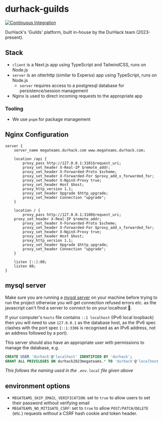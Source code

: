 # durhack-guilds

[![Continuous Integration](https://github.com/ducompsoc/durhack-guilds/actions/workflows/ci.yml/badge.svg)](https://github.com/ducompsoc/durhack-guilds/actions/workflows/ci.yml)

DurHack's 'Guilds' platform, built in-house by the DurHack team (2023-present).

## Stack
- `client` is a Next.js app using TypeScript and TailwindCSS, runs on Node.js
- `server` is an otterhttp (similar to Experss) app using TypeScript, runs on Node.js
  - `server` requires access to a postgresql database for persistence/session management
- Nginx is used to direct incoming requests to the appropriate app

### Tooling
- We use `pnpm` for package management

## Nginx Configuration
```
server {
    server_name megateams.durhack.com www.megateams.durhack.com;
    
    location /api {
        proxy_pass http://127.0.0.1:3101$request_uri;
        proxy_set_header X-Real-IP $remote_addr;
        proxy_set_header X-Forwarded-Proto $scheme; 
        proxy_set_header X-Forwarded-For $proxy_add_x_forwarded_for;
        proxy_set_header X-NginX-Proxy true;
        proxy_set_header Host $host;
        proxy_http_version 1.1;
        proxy_set_header Upgrade $http_upgrade;
        proxy_set_header Connection "upgrade";
    }

    location / {
        proxy_pass http://127.0.0.1:3100$request_uri;
	proxy_set_header X-Real-IP $remote_addr;
        proxy_set_header X-Forwarded-Proto $scheme; 
        proxy_set_header X-Forwarded-For $proxy_add_x_forwarded_for;
        proxy_set_header X-NginX-Proxy true;
        proxy_set_header Host $host;
        proxy_http_version 1.1;
        proxy_set_header Upgrade $http_upgrade;
        proxy_set_header Connection "upgrade";
    }

    listen [::]:80;
    listen 80;
}
```

## mysql server

Make sure you are running a [mysql server](https://dev.mysql.com/doc/refman/8.1/en/installing.html) 
on your machine before trying to run the project otherwise you will get connection refused errors etc.
as the javascript can't find a server to connect to on your localhost 🥲.

If your computer's `hosts` file contains `::1 localhost` (IPv6 local loopback) then you will need to use 
`127.0.0.1` as the database host, as the IPv6 spec clashes with the port spec (`::1:3306` is recognised as an IPv6 address,
not an address followed by a port).

This server should also have an appropriate user with permissions to manage the database, e.g.
```sql
CREATE USER 'durhack'@'localhost' IDENTIFIED BY 'durhack';
GRANT ALL PRIVILEGES ON durhack2023megateams.* TO 'durhack'@'localhost'
```
_This follows the naming used in the `.env.local` file given above_


## environment options
- `MEGATEAMS_SKIP_EMAIL_VERIFICATION`: set to `true` to allow users to set their password without verifying email
- `MEGATEAMS_NO_MITIGATE_CSRF`: set to `true` to allow `POST/PATCH/DELETE` (etc.) requests 
_without_ a CSRF hash cookie and token header.
